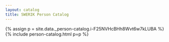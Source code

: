 ```yaml
---
layout: catalog
title: SWERIK Person Catalog
---
```

{% assign p = site.data._person-catalog.i-F25NVHcBHh8Wvt6w7kLUBA %}
{% include person-catalog.html p=p %}

